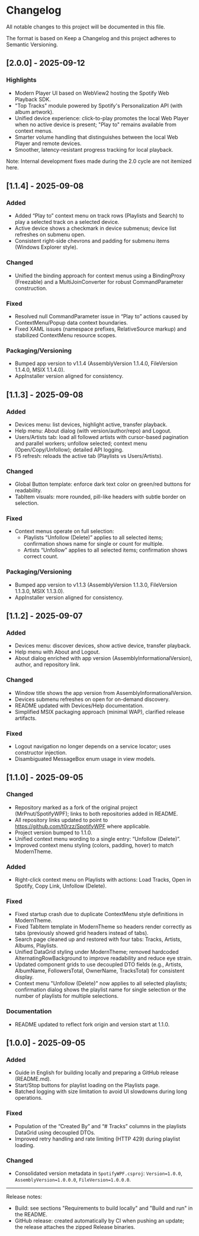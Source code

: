 # Changelog

All notable changes to this project will be documented in this file.

The format is based on Keep a Changelog and this project adheres to Semantic Versioning.

## [2.0.0] - 2025-09-12
### Highlights
- Modern Player UI based on WebView2 hosting the Spotify Web Playback SDK.
- "Top Tracks" module powered by Spotify's Personalization API (with album artwork).
- Unified device experience: click-to-play promotes the local Web Player when no active device is present; "Play to" remains available from context menus.
- Smarter volume handling that distinguishes between the local Web Player and remote devices.
- Smoother, latency-resistant progress tracking for local playback.

Note: Internal development fixes made during the 2.0 cycle are not itemized here.

## [1.1.4] - 2025-09-08
### Added
- Added “Play to” context menu on track rows (Playlists and Search) to play a selected track on a selected device.
- Active device shows a checkmark in device submenus; device list refreshes on submenu open.
- Consistent right-side chevrons and padding for submenu items (Windows Explorer style).

### Changed
- Unified the binding approach for context menus using a BindingProxy (Freezable) and a MultiJoinConverter for robust CommandParameter construction.

### Fixed
- Resolved null CommandParameter issue in “Play to” actions caused by ContextMenu/Popup data context boundaries.
- Fixed XAML issues (namespace prefixes, RelativeSource markup) and stabilized ContextMenu resource scopes.

### Packaging/Versioning
- Bumped app version to v1.1.4 (AssemblyVersion 1.1.4.0, FileVersion 1.1.4.0, MSIX 1.1.4.0).
- AppInstaller version aligned for consistency.

## [1.1.3] - 2025-09-08
### Added
- Devices menu: list devices, highlight active, transfer playback.
- Help menu: About dialog (with version/author/repo) and Logout.
- Users/Artists tab: load all followed artists with cursor-based pagination and parallel workers; unfollow selected; context menu (Open/Copy/Unfollow); detailed API logging.
- F5 refresh: reloads the active tab (Playlists vs Users/Artists).

### Changed
- Global Button template: enforce dark text color on green/red buttons for readability.
- TabItem visuals: more rounded, pill-like headers with subtle border on selection.

### Fixed
- Context menus operate on full selection:
	- Playlists “Unfollow (Delete)” applies to all selected items; confirmation shows name for single or count for multiple.
	- Artists “Unfollow” applies to all selected items; confirmation shows correct count.

### Packaging/Versioning
- Bumped app version to v1.1.3 (AssemblyVersion 1.1.3.0, FileVersion 1.1.3.0, MSIX 1.1.3.0).
- AppInstaller version aligned for consistency.

## [1.1.2] - 2025-09-07
### Added
- Devices menu: discover devices, show active device, transfer playback.
- Help menu with About and Logout.
- About dialog enriched with app version (AssemblyInformationalVersion), author, and repository link.

### Changed
- Window title shows the app version from AssemblyInformationalVersion.
- Devices submenu refreshes on open for on-demand discovery.
- README updated with Devices/Help documentation.
- Simplified MSIX packaging approach (minimal WAP), clarified release artifacts.

### Fixed
- Logout navigation no longer depends on a service locator; uses constructor injection.
- Disambiguated MessageBox enum usage in view models.

## [1.1.0] - 2025-09-05
### Changed
- Repository marked as a fork of the original project (MrPnut/SpotifyWPF); links to both repositories added in README.
- All repository links updated to point to https://github.com/t0rzz/SpotifyWPF where applicable.
- Project version bumped to 1.1.0.
- Unified context menu wording to a single entry: “Unfollow (Delete)”.
- Improved context menu styling (colors, padding, hover) to match ModernTheme.

### Added
- Right-click context menu on Playlists with actions: Load Tracks, Open in Spotify, Copy Link, Unfollow (Delete).

### Fixed
- Fixed startup crash due to duplicate ContextMenu style definitions in ModernTheme.
- Fixed TabItem template in ModernTheme so headers render correctly as tabs (previously showed grid headers instead of tabs).
- Search page cleaned up and restored with four tabs: Tracks, Artists, Albums, Playlists.
- Unified DataGrid styling under ModernTheme; removed hardcoded AlternatingRowBackground to improve readability and reduce eye strain.
- Updated component grids to use decoupled DTO fields (e.g., Artists, AlbumName, FollowersTotal, OwnerName, TracksTotal) for consistent display.
- Context menu "Unfollow (Delete)" now applies to all selected playlists; confirmation dialog shows the playlist name for single selection or the number of playlists for multiple selections.

### Documentation
- README updated to reflect fork origin and version start at 1.1.0.

## [1.0.0] - 2025-09-05
### Added
- Guide in English for building locally and preparing a GitHub release (README.md).
- Start/Stop buttons for playlist loading on the Playlists page.
- Batched logging with size limitation to avoid UI slowdowns during long operations.

### Fixed
- Population of the “Created By” and “# Tracks” columns in the playlists DataGrid using decoupled DTOs.
- Improved retry handling and rate limiting (HTTP 429) during playlist loading.

### Changed
- Consolidated version metadata in `SpotifyWPF.csproj`: `Version=1.0.0`, `AssemblyVersion=1.0.0.0`, `FileVersion=1.0.0.0`.

---

Release notes:
- Build: see sections "Requirements to build locally" and "Build and run" in the README.
- GitHub release: created automatically by CI when pushing an update; the release attaches the zipped Release binaries.
